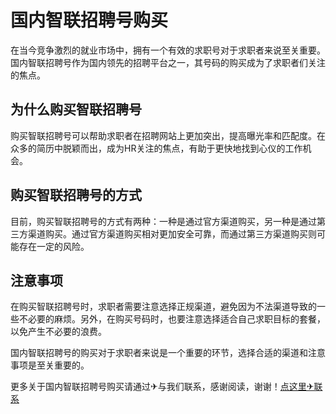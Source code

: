 # 国内智联招聘号购买

在当今竞争激烈的就业市场中，拥有一个有效的求职号对于求职者来说至关重要。国内智联招聘号作为国内领先的招聘平台之一，其号码的购买成为了求职者们关注的焦点。

## 为什么购买智联招聘号

购买智联招聘号可以帮助求职者在招聘网站上更加突出，提高曝光率和匹配度。在众多的简历中脱颖而出，成为HR关注的焦点，有助于更快地找到心仪的工作机会。

## 购买智联招聘号的方式

目前，购买智联招聘号的方式有两种：一种是通过官方渠道购买，另一种是通过第三方渠道购买。通过官方渠道购买相对更加安全可靠，而通过第三方渠道购买则可能存在一定的风险。

## 注意事项

在购买智联招聘号时，求职者需要注意选择正规渠道，避免因为不法渠道导致的一些不必要的麻烦。另外，在购买号码时，也要注意选择适合自己求职目标的套餐，以免产生不必要的浪费。

国内智联招聘号的购买对于求职者来说是一个重要的环节，选择合适的渠道和注意事项是至关重要的。

更多关于国内智联招聘号购买请通过✈与我们联系，感谢阅读，谢谢！[点这里✈联系](https://a.k02.cc)